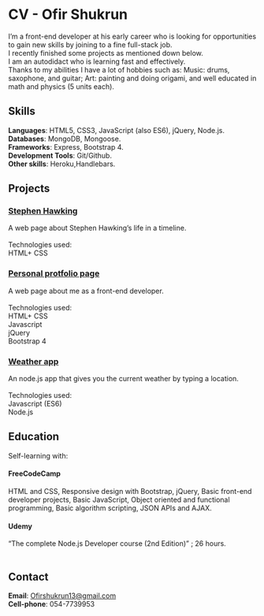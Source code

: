 # CV - Ofir Shukrun

I’m a front-end developer at his early career who is looking for opportunities to gain new skills by joining to a fine full-stack job.<br> I recently finished some projects as mentioned down below.<br>  I am an autodidact who is learning fast and effectively.<br>  Thanks to my abilities I have a lot of hobbies such as: Music: drums, saxophone, and guitar; Art: painting and doing origami, and well educated in math and physics (5 units each).<br> 
## Skills
**Languages**: HTML5, CSS3, JavaScript (also ES6), jQuery, Node.js.<br> 
**Databases**: MongoDB, Mongoose.<br> 
**Frameworks**: Express, Bootstrap 4.<br> 
**Development Tools**: Git/Github.<br> 
**Other skills**: Heroku,Handlebars.
## Projects
### [Stephen Hawking](https://github.com/OfirShukrun/StephenHawkingPage)
A web page about Stephen Hawking’s life in a timeline.<br> 
<br>
Technologies used: <br> 
HTML+ CSS<br> 
### [Personal protfolio page](https://github.com/OfirShukrun/Personal-Protfolio)
A web page about me as a front-end developer.<br> 
<br>
Technologies used: <br> 
HTML+ CSS<br> 
Javascript<br> 
jQuery<br> 
Bootstrap 4<br> 
### [Weather app](https://github.com/OfirShukrun/Weather-app)
An node.js app that gives you the current weather by typing a location.<br> 
<br>
Technologies used: <br> 
Javascript (ES6)<br> 
Node.js<br> 
## Education<br> 
Self-learning with:<br> 
#### FreeCodeCamp 
HTML and CSS, Responsive design with Bootstrap, jQuery, Basic front-end developer projects, Basic JavaScript, Object oriented and functional programming, Basic algorithm scripting, JSON APIs and AJAX.<br> 
#### Udemy 
“The complete Node.js Developer course (2nd Edition)” ; 26 hours.<br> 
<br> 
## Contact
**Email**: Ofirshukrun13@gmail.com<br> 
**Cell-phone**: 054-7739953

